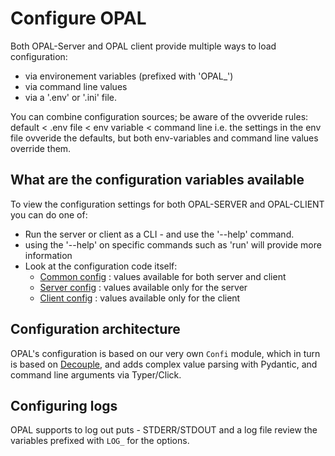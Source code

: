 # Configure OPAL
Both OPAL-Server and OPAL client provide multiple ways to load configuration:
 - via environement variables (prefixed with 'OPAL_')
 - via command line values
 - via a '.env' or '.ini' file.

You can combine configuration sources; be aware of the ovveride rules:
default < .env file < env variable < command line
i.e. the settings in the env file ovveride the defaults, but both env-variables and command line values override them.

## What are the configuration variables available
To view the configuration settings for both OPAL-SERVER and OPAL-CLIENT you can do one of:
  - Run the server or client as a CLI - and use the '--help' command.
   - using the '--help' on specific commands such as 'run' will provide more information
  - Look at the configuration code itself:
    - [Common config](https://github.com/permitio/opal/blob/master/packages/opal-common/opal_common/config.py) : values available for both server and client
    - [Server config](https://github.com/permitio/opal/blob/master/packages/opal-server/opal_server/config.py) : values available only for the server
    - [Client config](https://github.com/permitio/opal/blob/master/packages/opal-client/opal_client/config.py) : values available only for the client

## Configuration architecture
OPAL's configuration is based on our very own `Confi` module, which in turn is based on [Decouple](https://pypi.org/project/python-decouple/), and adds complex value parsing with Pydantic, and command line arguments via Typer/Click.


## Configuring logs
OPAL supports to log out puts - STDERR/STDOUT and a log file review the variables prefixed with `LOG_` for the options.
